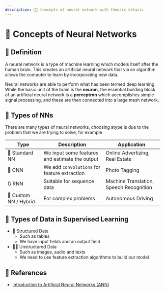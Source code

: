 ```yaml
---
description: 👩‍🏫 Concepts of neural network with theoric details 
---
```

# 💎 Concepts of Neural Networks

## 🔎 Definition
A neural network is a type of machine learning which models itself after the human brain. This creates an artificial neural network that via an algorithm allows the computer to learn by incorporating new data.

Neural networks are able to perform what has been termed deep learning. While the basic unit of the brain is the **neuron**, the essential building block of an artificial neural network is a **perceptron** which accomplishes simple signal processing, and these are then connected into a large mesh network.

## 📑 Types of NNs
There are many types of neural networks, choosing atype is due to the problem that we are trying to solve, for example

| Type                   | Description         | Application    | 
| ---------------------- | ------------------- | -------------- |
| 👼 Standard NN        | We input some features and estimate the output  | Online Advertizing, Real Estate   |     
| 🎨 CNN                | We add `convolutions` for feature extraction    | Photo Tagging |
| 🔃 RNN                | Suitable for sequence data  | Machine Translation, Speech Recognition |
| 🤨 Custom NN / Hybrid | For complex problems  | Autonomous Driving |


## 📑 Types of Data in Supervised Learning
* 🚧 Structured Data
  * Such as tables
  * We have input fields and an output field
* 🤹‍♂️ Unstructured Data
  * Such as images, audio and texts
  * We need to use feature extraction algorithms to build our model

## 🧐 References
- [Introduction to Artificial Neural Networks (ANN)](https://searchenterpriseai.techtarget.com/definition/neural-network)